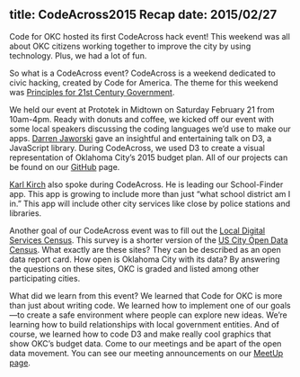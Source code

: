 title: CodeAcross2015 Recap
date: 2015/02/27
---
Code for OKC hosted its first CodeAcross hack event! This weekend was all about OKC citizens working together to improve the city by using technology. Plus, we had a lot of fun.

So what is a CodeAcross event? CodeAcross is a weekend dedicated to civic hacking, created by Code for America. The theme for this weekend was [Principles for 21st Century Government](http://www.codeforamerica.org/governments/principles/). 

We held our event at Prototek in Midtown on Saturday February 21 from 10am-4pm. Ready with donuts and coffee, we kicked off our event with some local speakers discussing the coding languages we’d use to make our apps. [Darren Jaworski](http://darrenjaworski.com/#/) gave an insightful and entertaining talk on D3, a JavaScript library. During CodeAcross, we used D3 to create a visual representation of Oklahoma City’s 2015 budget plan. All of our projects can be found on our [GitHub](https://github.com/codeforokc) page. 

[Karl Kirch](https://twitter.com/joekarl) also spoke during CodeAcross. He is leading our School-Finder app. This app is growing to include more than just “what school district am I in.” This app will include other city services like close by police stations and libraries.  

Another goal of our CodeAcross event was to fill out the [Local Digital Services Census](https://service-census.herokuapp.com/). This survey is a shorter version of the [US City Open Data Census](http://us-city.census.okfn.org/). What exactly are these sites? They can be described as an open data report card. How open is Oklahoma City with its data? By answering the questions on these sites, OKC is graded and listed among other participating cities. 

What did we learn from this event? We learned that Code for OKC is more than just about writing code. We learned how to implement one of our goals—to create a safe environment where people can explore new ideas. We’re learning how to build relationships with local government entities. And of course, we learned how to code D3 and make really cool graphics that show OKC’s budget data. Come to our meetings and be apart of the open data movement. You can see our meeting announcements on our [MeetUp page](http://www.meetup.com/Code-for-OKC/). 
